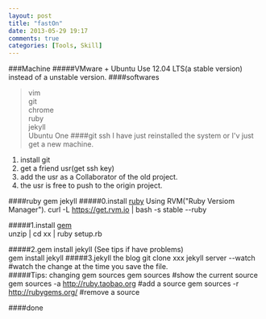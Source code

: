 ```yaml
---
layout: post
title: "fastOn"
date: 2013-05-29 19:17
comments: true
categories: [Tools, Skill]
---
```

###Machine
#####VMware + Ubuntu 
Use 12.04 LTS(a stable version) instead of a unstable version.
####softwares
>vim  
>git  
>chrome  
>ruby  
>jekyll  
>Ubuntu One
####git ssh
I have just reinstalled the system or I'v just get a new machine.
1. install git
2. get a friend usr(get ssh key)
3. add the usr as a Collaborator of the old project.
4. the usr is free to push to the origin project.    

####ruby gem jekyll
#####0.install [ruby](https://www.ruby-lang.org/en/downloads/)  Using RVM("Ruby Versiom Manager").
	curl -L https://get.rvm.io | bash -s stable --ruby	

#####1.install [gem](http://rubygems.org/pages/download)   
	unzip | cd xx | ruby setup.rb   

#####2.gem install jekyll (See tips if have problems)  
	gem install jekyll
#####3.jekyll the blog
	git clone xxx
	jekyll server --watch  #watch the change at the time you save the file.   
#####Tips: changing gem sources
	gem sources #show the current source
	gem sources -a http://ruby.taobao.org #add a source
	gem sources -r http://rubygems.org/ #remove a source

####done
